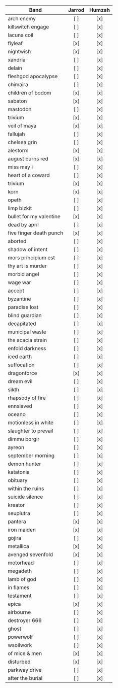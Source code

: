 |Band                                     | Jarrod | Humzah |
|-----------------------------------------|:------:|:------:|
|arch enemy                               |  [ ]   |  [x]   |
|killswitch engage                        |  [ ]   |  [x]   |
|lacuna coil                              |  [ ]   |  [x]   |
|flyleaf                                  |  [x]   |  [x]   |
|nightwish                                |  [x]   |  [x]   |
|xandria                                  |  [ ]   |  [x]   |
|delain                                   |  [ ]   |  [x]   |
|fleshgod apocalypse                      |  [ ]   |  [x]   |
|chimaira                                 |  [ ]   |  [x]   |
|children of bodom                        |  [x]   |  [x]   |
|sabaton                                  |  [x]   |  [x]   |
|mastodon                                 |  [ ]   |  [x]   |
|trivium                                  |  [x]   |  [x]   |
|veil of maya                             |  [x]   |  [x]   |
|fallujah                                 |  [ ]   |  [x]   |
|chelsea grin                             |  [ ]   |  [x]   |
|alestorm                                 |  [x]   |  [x]   |
|august burns red                         |  [x]   |  [x]   |
|miss may i                               |  [ ]   |  [x]   |
|heart of a coward                        |  [ ]   |  [x]   |
|trivium                                  |  [x]   |  [x]   |
|korn                                     |  [x]   |  [x]   |
|opeth                                    |  [ ]   |  [x]   |
|limp bizkit                              |  [ ]   |  [x]   |
|bullet for my valentine                  |  [x]   |  [x]   |
|dead by april                            |  [ ]   |  [x]   |
|five finger death punch                  |  [x]   |  [x]   |
|aborted                                  |  [ ]   |  [x]   |
|shadow of intent                         |  [ ]   |  [x]   |
|mors principium est                      |  [ ]   |  [x]   |
|thy art is murder                        |  [ ]   |  [x]   |
|morbid angel                             |  [ ]   |  [x]   |
|wage war                                 |  [ ]   |  [x]   |
|accept                                   |  [ ]   |  [x]   |
|byzantine                                |  [ ]   |  [x]   |
|paradise lost                            |  [ ]   |  [x]   |
|blind guardian                           |  [ ]   |  [x]   |
|decapitated                              |  [ ]   |  [x]   |
|municipal waste                          |  [ ]   |  [x]   |
|the acacia strain                        |  [ ]   |  [x]   |
|enfold darkness                          |  [ ]   |  [x]   |
|iced earth                               |  [ ]   |  [x]   |
|suffocation                              |  [ ]   |  [x]   |
|dragonforce                              |  [x]   |  [x]   |
|dream evil                               |  [ ]   |  [x]   |
|sikth                                    |  [ ]   |  [x]   |
|rhapsody of fire                         |  [ ]   |  [x]   |
|ennslaved                                |  [ ]   |  [x]   |
|oceano                                   |  [ ]   |  [x]   |
|motionless in white                      |  [ ]   |  [x]   |
|slaughter to prevail                     |  [ ]   |  [x]   |
|dimmu borgir                             |  [ ]   |  [x]   |
|ayreon                                   |  [ ]   |  [x]   |
|september morning                        |  [ ]   |  [x]   |
|demon hunter                             |  [ ]   |  [x]   |
|katatonia                                |  [ ]   |  [x]   |
|obituary                                 |  [ ]   |  [x]   |
|within the ruins                         |  [ ]   |  [x]   |
|suicide silence                          |  [ ]   |  [x]   |
|kreator                                  |  [ ]   |  [x]   |
|seuplutra                                |  [ ]   |  [x]   |
|pantera                                  |  [x]   |  [x]   |
|iron maiden                              |  [x]   |  [x]   |
|gojira                                   |  [ ]   |  [x]   |
|metallica                                |  [x]   |  [x]   |
|avenged sevenfold                        |  [x]   |  [x]   |
|motorhead                                |  [ ]   |  [x]   |
|megadeth                                 |  [ ]   |  [x]   |
|lamb of god                              |  [ ]   |  [x]   |
|in flames                                |  [ ]   |  [x]   |
|testament                                |  [ ]   |  [x]   |
|epica                                    |  [x]   |  [x]   |
|airbourne                                |  [ ]   |  [x]   |
|destroyer 666                            |  [ ]   |  [x]   |
|ghost                                    |  [ ]   |  [x]   |
|powerwolf                                |  [ ]   |  [x]   |
|wsoilwork                                |  [ ]   |  [x]   |
|of mice & men                            |  [x]   |  [x]   |
|disturbed                                |  [x]   |  [x]   |
|parkway drive                            |  [ ]   |  [x]   |
|after the burial                         |  [ ]   |  [x]   |
